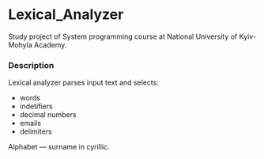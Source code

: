 # Lexical_Analyzer

Study project of System programming course at National University of Kyiv-Mohyla Academy.

### Description
Lexical analyzer parses input text and selects:
* words
* indetifiers
* decimal numbers
* emails
* delimiters  

Alphabet — surname in cyrillic.
